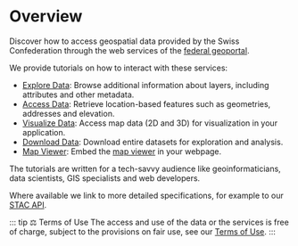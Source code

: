 # Overview

Discover how to access geospatial data provided by the Swiss Confederation through the web services of the [federal geoportal](https://geo.admin.ch).

We provide tutorials on how to interact with these services:

- [Explore Data](/explore-data/get-layer-metadata): Browse additional information about layers, including attributes and other metadata.
- [Access Data](/access-data/identify-features): Retrieve location-based features such as geometries, addresses and elevation.
- [Visualize Data](/visualize-data/wmts): Access map data (2D and 3D) for visualization in your application.
- [Download Data](/download-data/stac-api/overview): Download entire datasets for exploration and analysis.
- [Map Viewer](/map-viewer/embed-in-an-iframe): Embed the [map viewer](https://map.geo.admin.ch/) in your webpage.

The tutorials are written for a tech-savvy audience like geoinformaticians, data scientists, GIS specialists and web developers.

Where available we link to more detailed specifications, for example to our [STAC API](https://data.geo.admin.ch/api/stac/static/spec/v1/api.html).

::: tip ⚖️ Terms of Use
The access and use of the data or the services is free of charge, subject to the provisions on fair use, see our [Terms of Use](https://www.geo.admin.ch/en/general-terms-of-use-fsdi).
:::
